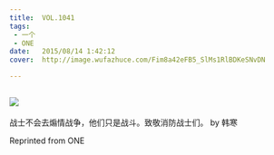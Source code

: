```yaml
---
title:	VOL.1041
tags:
 - 一个
 - ONE
date:	2015/08/14 1:42:12
cover:	http://image.wufazhuce.com/Fim8a42eFB5_SlMs1RlBDKeSNvDN

---
```

![](http://image.wufazhuce.com/Fim8a42eFB5_SlMs1RlBDKeSNvDN)
---

战士不会去煽情战争，他们只是战斗。致敬消防战士们。 by 韩寒
 
Reprinted from ONE
